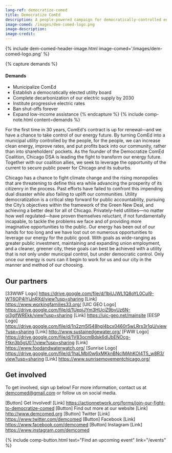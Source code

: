```yaml
---
lang-ref: democratize-comed
title: Democratize ComEd
description: A people-powered campaign for democratically-controlled energy.
image-comed: /images/dem-comed-logo.png
image-description:
image-credit:
---
```


{% include dem-comed-header-image.html image-comed='/images/dem-comed-logo.png' %}

{% capture demands %}

#### Demands

- Municipalize ComEd
- Establish a democratically elected utility board
- Complete decarbonization of our electric supply by 2030
- Institute progressive electric rates
- Ban shut-offs forever
- Expand low-income assistance
  {% endcapture %}
  {% include comp-note.html content=demands %}

For the first time in 30 years, ComEd's contract is up for renewal—and we have a chance to take control of our energy future. By turning ComEd into a municipal utility controlled by the people, for the people, we can increase clean energy, improve rates, and put profits back into our community, rather than into shareholders' pockets. As the founder of the Democratize ComEd Coalition, Chicago DSA is leading the fight to transform our energy future. Together with our coalition allies, we seek to leverage the opportunity of the current to secure public power for Chicago and its suburbs.

Chicago has a chance to fight climate change and the rising monopolies that are threatening to define this era while advancing the prosperity of its citizenry in the process. Past efforts have failed to confront this impending dual disaster while also failing to uplift our communities. Utility democratization is a critical step forward for public accountability, pursuing the City’s objectives within the framework of the Green New Deal, and achieving a better deal for all of Chicago. Privately-held utilities—no matter how well regulated—have proven themselves reluctant, if not fundamentally incapable, to tackle the problems we face and of providing more imaginative opportunities to the public. Our energy has been out of our hands for too long and we have lost out on numerous opportunities to leverage our energy for the public good. With goals as wide-ranging as greater public investment, maintaining and expanding union employment, and a cleaner, greener city, these goals can best be achieved with a utility that is not only under municipal control, but under democratic control. Only once our energy is ours can it begin to work for us and our city in the manner and method of our choosing.

## Our partners

[33WWF Logo] https://drive.google.com/file/d/1bjUJWL1Q8oYL0Cul9-WT6OP4iYjJnRXd/view?usp=sharing
[Link] https://www.workingfamilies33.org/
[UIC GEO Logo] https://drive.google.com/file/d/1UepiJYm3HUcjZ9byUz6N-oi3glfWREkk/view?usp=sharing
[Link] https://uic-geo.net/mainsite
[EESP Logo] https://drive.google.com/file/d/1n2zm5I548hgl4bcx0460r5wLRrs3r1qU/view?usp=sharing
[Link] http://www.sustainedgewater.org/
[FWW Logo] https://drive.google.com/file/d/1V83ocmBdsk6dlJbENOcg-Ftkn3b5gU0T/view?usp=sharing
[Link] https://www.foodandwaterwatch.org/
[Sunrise Logo] https://drive.google.com/file/d/1haLMbl0w6xMKknBNcIMAhKOl4T5_w8R3/view?usp=sharing
[Link] https://www.sunrisemovementchicago.org/

## Get involved

To get involved, sign up below! For more information, contact us at demcomed@gmail.com or follow us on social media.

[Button] Get Involved!
[Link] https://actionnetwork.org/forms/join-our-fight-to-democratize-comed
[Button] Find out more at our website
[Link] http://www.demcomed.org
[Button] Twitter
[Link] https://www.twitter.com/demcomed
[Button] Facebook
[Link] https://www.facebook.com/demcomed
[Button] Instagram
[Link] https://www.instagram.com/demcomed

{% include comp-button.html text="Find an upcoming event" link="/events" %}
